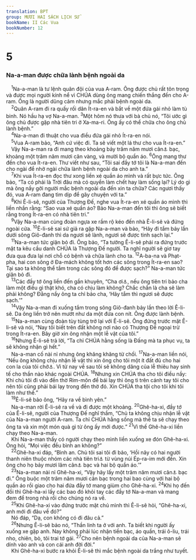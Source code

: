 ```yaml
---
translation: BPT
group: MƯƠI HAI SÁCH LỊCH SỬ
bookName: II Các Vua 
bookNumber: 12
---
```


<div class="title"><h1>5</h1><h3>Na-a-man được chữa lành bệnh ngoài da</h3></div>
<span class="verse 2vua_5_1"> <sup>1</sup>Na-a-man là tư lệnh quân đội của vua A-ram. Ông được chủ rất tôn trọng và được mọi người kính nể vì CHÚA dùng ông mang chiến thắng đến cho A-ram. Ông là người dũng cảm nhưng mắc phải bệnh ngoài da.<br/></span>
<span class="verse 2vua_5_2"> <sup>2</sup>Quân A-ram đi ra quấy rối dân Ít-ra-en và bắt về một đứa gái nhỏ làm tù binh. Nó hầu hạ vợ Na-a-man.</span>
<span class="verse 2vua_5_3"><sup>3</sup>Một hôm nó thưa với bà chủ nó, “Tôi ước gì ông chủ được gặp nhà tiên tri ở Xa-ma-ri. Ông ấy có thể chữa cho ông chủ lành bệnh.”<br/></span>
<span class="verse 2vua_5_4"> <sup>4</sup>Na-a-man đi thuật cho vua điều đứa gái nhỏ Ít-ra-en nói.<br/></span>
<span class="verse 2vua_5_5"> <sup>5</sup>Vua A-ram bảo, “Anh cứ việc đi. Ta sẽ viết một lá thư cho vua Ít-ra-en.”<br/> Vậy Na-a-man ra đi mang theo khoảng bảy trăm năm mươi cân<a data-toggle="tooltip" data-placement="bottom" title="Nguyên văn, “10 ta-lâng” (khoảng 345 kí-lô).">⚓</a> bạc, khoảng một trăm năm mươi cân vàng, và mười bộ quần áo.</span>
<span class="verse 2vua_5_6"><sup>6</sup>Ông mang thư đến cho vua Ít-ra-en. Thư viết như sau, “Tôi sai đầy tớ tôi là Na-a-man đến cho ngài để nhờ ngài chữa lành bệnh ngoài da cho anh ta.”<br/></span>
<span class="verse 2vua_5_7"> <sup>7</sup>Khi vua Ít-ra-en đọc thư xong liền xé quần áo mình và rất bực tức. Ông bảo, “Ta có phải là Trời đâu mà có quyền làm chết hay làm sống lại? Lý do gì mà ông nầy gởi người mắc bệnh ngoài da đến xin ta chữa? Các ngươi thấy đó, vua A-ram đang tìm dịp để gây chuyện với ta.”<br/></span>
<span class="verse 2vua_5_8"> <sup>8</sup>Khi Ê-li-sê, người của Thượng Đế, nghe vua Ít-ra-en xé quần áo mình thì liền nhắn rằng: “Sao vua xé quần áo? Bảo Na-a-man đến tôi thì ông sẽ biết rằng trong Ít-ra-en có nhà tiên tri.”<br/></span>
<span class="verse 2vua_5_9"> <sup>9</sup>Vậy Na-a-man cùng đoàn ngựa xe rầm rộ kéo đến nhà Ê-li-sê và đứng ngoài cửa.</span>
<span class="verse 2vua_5_10"><sup>10</sup>Ê-li-sê sai sứ giả ra gặp Na-a-man và bảo, “Hãy đi tắm bảy lần dưới sông Giô-đanh thì da ngươi sẽ lành, ngươi sẽ được tinh sạch lại.”<br/></span>
<span class="verse 2vua_5_11"> <sup>11</sup>Na-a-man tức giận bỏ đi. Ông bảo, “Ta tưởng Ê-li-sê phải ra đứng trước mặt ta kêu cầu danh CHÚA là Thượng Đế người. Ta nghĩ người sẽ giơ tay đưa qua đưa lại nơi chỗ có bệnh và chữa lành cho ta.</span>
<span class="verse 2vua_5_12"><sup>12</sup>A-ba-na và Phạt-pha, hai con sông ở Đa-mách không tốt hơn các sông trong Ít-ra-en sao? Tại sao ta không thể tắm trong các sông đó để được sạch?” Na-a-man tức giận bỏ đi.<br/></span>
<span class="verse 2vua_5_13"> <sup>13</sup>Các đầy tớ ông liền đến gần khuyên, “Cha ơi<a data-toggle="tooltip" data-placement="bottom" title="Các đầy tớ hoặc tôi mọi thường gọi chủ mình là “cha” còn chủ gọi đầy tớ hay tôi mọi là “con.”">⚓</a>, nếu ông tiên tri bảo cha làm một điều gì thật khó, cha có chịu làm không? Chắc chắn là cha sẽ làm phải không? Đằng nầy ông ta chỉ bảo cha, ‘Hãy tắm thì ngươi sẽ được sạch.’”<br/></span>
<span class="verse 2vua_5_14"> <sup>14</sup>Vậy Na-a-man đi xuống tắm trong sông Giô-đanh bảy lần theo lời Ê-li-sê. Da ông liền trở nên mướt như da một đứa con nít. Ông được lành bệnh.<br/></span>
<span class="verse 2vua_5_15"> <sup>15</sup>Na-a-man cùng đoàn tùy tùng trở lại với Ê-li-sê. Ông đứng trước mặt Ê-li-sê và nói, “Nay tôi biết trên đất không nơi nào có Thượng Đế ngoại trừ trong Ít-ra-en. Bây giờ xin ông nhận một lễ vật của tôi.”<br/></span>
<span class="verse 2vua_5_16"> <sup>16</sup>Nhưng Ê-li-sê trả lời, “Ta chỉ CHÚA hằng sống là Đấng mà ta phục vụ, ta sẽ không nhận gì hết.”<br/> Na-a-man cố nài nỉ nhưng ông khăng khăng từ chối.</span>
<span class="verse 2vua_5_17"><sup>17</sup>Na-a-man liền nói, “Nếu ông không chịu nhận lễ vật thì xin ông cho tôi một ít đất đủ cho hai con la của tôi chở<a data-toggle="tooltip" data-placement="bottom" title="Na-a-man có lẽ nghĩ rằng đất Ít-ra-en rất thánh cho nên ông ta muốn mang đất ấy về xứ mình để thờ kính.">⚓</a>. Vì từ nay về sau tôi sẽ không dâng của lễ thiêu hay sinh tế cho thần nào khác ngoài CHÚA.</span>
<span class="verse 2vua_5_18"><sup>18</sup>Nhưng xin CHÚA tha cho tôi điều nầy: Khi chủ tôi đi vào đền thờ Rim-môn để bái lạy thì ông tì trên cánh tay tôi cho nên tôi cũng phải bái lạy trong đền thờ đó. Xin CHÚA tha tội cho tôi khi tôi làm như thế.”<br/></span>
<span class="verse 2vua_5_19"> <sup>19</sup>Ê-li-sê bảo ông, “Hãy ra về bình yên.”<br/> Na-a-man rời Ê-li-sê ra về và đi được một khoảng.</span>
<span class="verse 2vua_5_20"><sup>20</sup>Ghê-ha-xi, đầy tớ của Ê-li-sê, người của Thượng Đế nghĩ thầm, “Chủ ta không chịu nhận lễ vật của Na-a-man người A-ram. Ta chỉ CHÚA hằng sống mà thề ta sẽ chạy theo ông ta và xin một món quà gì từ ông ấy mới được.”</span>
<span class="verse 2vua_5_21"><sup>21</sup>Vì thế Ghê-ha-xi liền chạy theo Na-a-man.<br/> Khi Na-a-man thấy có người chạy theo mình liền xuống xe đón Ghê-ha-xi. Ông hỏi, “Mọi việc đều bình an không?”<br/></span>
<span class="verse 2vua_5_22"> <sup>22</sup>Ghê-ha-xi đáp, “Bình an. Chủ tôi sai tôi đi bảo, ‘Hồi nãy có hai người thanh niên thuộc nhóm các nhà tiên tri<a data-toggle="tooltip" data-placement="bottom" title="Nguyên văn, “con của các nhà tiên tri.” Đây là các tiên tri hay những người đang học để trở thành nhà tiên tri. Xem thêm 6:1, 4.">⚓</a> từ vùng núi Ép-ra-im mới đến. Xin ông cho họ bảy mươi lăm cân<a data-toggle="tooltip" data-placement="bottom" title="Nguyên văn, “một ta-lâng” (khoảng 35 kí-lô).">⚓</a> bạc và hai bộ quần áo.’”<br/></span>
<span class="verse 2vua_5_23"> <sup>23</sup>Na-a-man nài nỉ Ghê-ha-xi, “Vậy hãy lấy một trăm năm mươi cân<a data-toggle="tooltip" data-placement="bottom" title="Nguyên văn, “2 ta-lâng” (khoảng 70 kí-lô).">⚓</a> bạc đi.” Ông buộc một trăm năm mươi cân bạc trong hai bao cùng với hai bộ quần áo rồi giao cho hai đứa đầy tớ mang giùm cho Ghê-ha-xi.</span>
<span class="verse 2vua_5_24"><sup>24</sup>Khi họ đến đồi thì Ghê-ha-xi lấy các bao đó khỏi tay các đầy tớ Na-a-man và mang đem để trong nhà rồi cho chúng nó ra về.<br/></span>
<span class="verse 2vua_5_25"> <sup>25</sup>Khi Ghê-ha-xi vào đứng trước mặt chủ mình thì Ê-li-sê hỏi, “Ghê-ha-xi, anh mới đi đâu về đó?”<br/> Nó đáp, “Dạ, con không có đi đâu cả.”<br/></span>
<span class="verse 2vua_5_26"> <sup>26</sup>Nhưng Ê-li-sê bảo nó, “Thần linh ta ở với anh. Ta biết khi người ấy xuống xe gặp anh. Nay không phải lúc nhận tiền bạc, áo quần, trái ô-liu, trái nho, chiên, bò, tôi trai tớ gái.</span>
<span class="verse 2vua_5_27"><sup>27</sup>Cho nên bệnh ngoài da của Na-a-man sẽ dính vào anh và con cái anh đời đời.”<br/> Khi Ghê-ha-xi bước ra khỏi Ê-li-sê thì mắc bệnh ngoài da trắng như tuyết.<br/></span>
